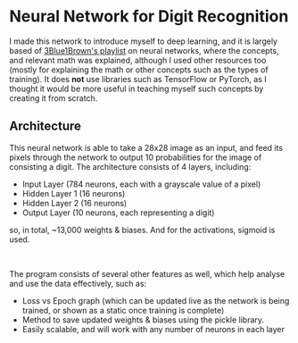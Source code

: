 # Neural Network for Digit Recognition 
I made this network to introduce myself to deep learning, and it is largely based of [3Blue1Brown's playlist](https://www.youtube.com/watch?v=aircAruvnKk&list=PLZHQObOWTQDNU6R1_67000Dx_ZCJB-3pi) on neural networks, where the concepts, and relevant math was explained, although I used other resources too (mostly for explaining the math or other concepts such as the types of training). It does **not** use libraries such as TensorFlow or PyTorch, as I thought it would be more useful in teaching myself such concepts by creating it from scratch.


## Architecture
This neural network is able to take a 28x28 image as an input, and feed its pixels through the network to output 10 probabilities for the image of consisting a digit. The architecture consists of 4 layers, including:
- Input Layer (784 neurons, each with a grayscale value of a pixel)
- Hidden Layer 1 (16 neurons)
- Hidden Layer 2 (16 neurons)
- Output Layer (10 neurons, each representing a digit)

so, in total, ~13,000 weights & biases. And for the activations, sigmoid is used.

</br>

The program consists of several other features as well, which help analyse and use the data effectively, such as:
- Loss vs Epoch graph (which can be updated live as the network is being trained, or shown as a static once training is complete)
- Method to save updated weights & biases using the pickle library.
- Easily scalable, and will work with any number of neurons in each layer

</br>


